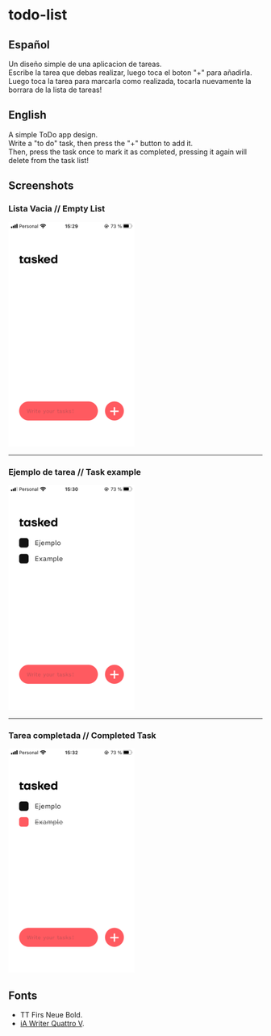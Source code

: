 # todo-list

## Español

Un diseño simple de una aplicacion de tareas.  
Escribe la tarea que debas realizar, luego toca el boton "+" para añadirla.  
Luego toca la tarea para marcarla como realizada, tocarla nuevamente la borrara de la lista de tareas!

## English

A simple ToDo app design.  
Write a "to do" task, then press the "+" button to add it.  
Then, press the task once to mark it as completed, pressing it again will delete from the task list!

## Screenshots

### Lista Vacia // Empty List

<img src="./screenshotImages/image0.png" width="250" >

---

### Ejemplo de tarea // Task example

<img src="./screenshotImages/image1.png" width="250" >

---

### Tarea completada // Completed Task

<img src="./screenshotImages/image2.png" width="250" >

## Fonts

- TT Firs Neue Bold.
- [iA Writer Quattro V](https://github.com/iaolo/iA-Fonts/tree/master/iA%20Writer%20Quattro).
